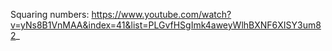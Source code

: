 Squaring numbers:
https://www.youtube.com/watch?v=yNs8B1VnMAA&index=41&list=PLGvfHSgImk4aweyWlhBXNF6XISY3um82_
